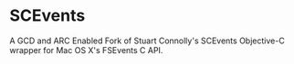 SCEvents
========

A GCD and ARC Enabled Fork of Stuart Connolly's SCEvents Objective-C wrapper for Mac OS X's FSEvents C API.